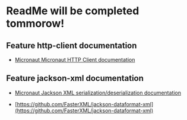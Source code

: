 # ReadMe will be completed tommorow!

## Feature http-client documentation

- [Micronaut Micronaut HTTP Client documentation](https://docs.micronaut.io/latest/guide/index.html#httpClient)

## Feature jackson-xml documentation

- [Micronaut Jackson XML serialization/deserialization documentation](https://micronaut-projects.github.io/micronaut-jackson-xml/latest/guide/index.html)

- [https://github.com/FasterXML/jackson-dataformat-xml](https://github.com/FasterXML/jackson-dataformat-xml)

